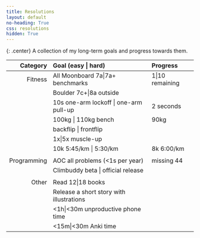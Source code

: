 ```yaml
---
title: Resolutions
layout: default
no-heading: True
css: resolutions
hidden: True
---
```


{: .center}
A collection of my long-term goals and progress towards them.

| Category | Goal (<span class="silver">easy</span> \| <span class="gold">hard</span>) | Progress |
| --:  | :-- | :-- |
| Fitness | All Moonboard <span class="silver">7a</span>\|<span class="gold">7a+</span> benchmarks | <span class="silver">1</span>\|<span class="gold">10</span> remaining |
|         | Boulder <span class="silver">7c+</span>\|<span class="gold">8a</span> outside | |
|         | <span class="silver">10s one-arm lockoff</span> \| <span class="gold">one-arm pull-up</span> | 2 seconds |
|         | <span class="silver">100kg</span> \| <span class="gold">110kg</span> bench | 90kg |
|         | <span class="silver">backflip</span> \| <span class="gold">frontflip</span> | |
|         | <span class="silver">1x</span>\|<span class="gold">5x</span> muscle-up | |
|         | 10k <span class="silver">5:45/km</span> \| <span class="gold">5:30/km</span>  | 8k 6:00/km |
|         | | |
| Programming | AOC <span class="silver">all problems</span> (<span class="gold">&lt;1s per year</span>) | missing 44 |
|             | Climbuddy <span class="silver">beta</span> \| <span class="gold">official release</span> | |
|       | | |
| Other | Read <span class="silver">12</span>\|<span class="gold">18</span> books | |
|       | Release a <span class="silver">short story</span> <span class="gold">with illustrations</span> | |
|       | <span class="silver">&lt;1h</span>\|<span class="gold">&lt;30m</span> unproductive phone time | |
|       | <span class="silver">&lt;15m</span>\|<span class="gold">&lt;30m</span> Anki time | |

